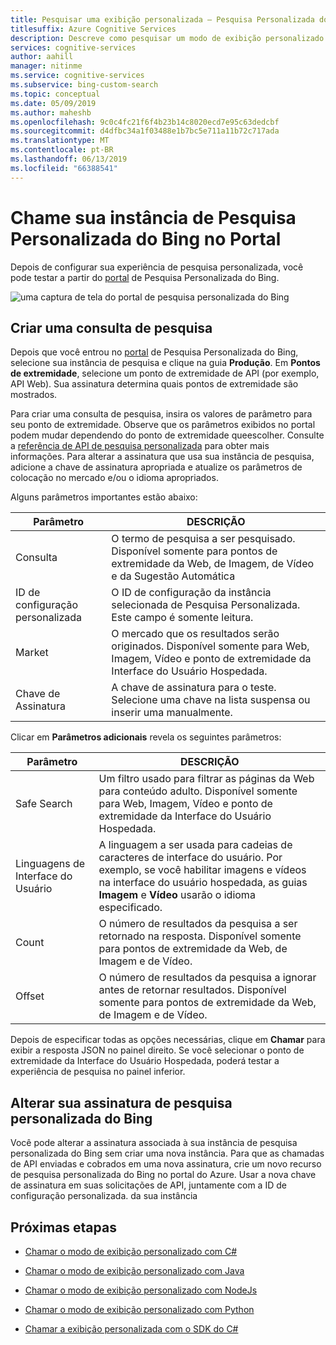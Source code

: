 ```yaml
---
title: Pesquisar uma exibição personalizada – Pesquisa Personalizada do Bing
titlesuffix: Azure Cognitive Services
description: Descreve como pesquisar um modo de exibição personalizado da Web.
services: cognitive-services
author: aahill
manager: nitinme
ms.service: cognitive-services
ms.subservice: bing-custom-search
ms.topic: conceptual
ms.date: 05/09/2019
ms.author: maheshb
ms.openlocfilehash: 9c0c4fc21f6f4b23b14c8020ecd7e95c63dedcbf
ms.sourcegitcommit: d4dfbc34a1f03488e1b7bc5e711a11b72c717ada
ms.translationtype: MT
ms.contentlocale: pt-BR
ms.lasthandoff: 06/13/2019
ms.locfileid: "66388541"
---
```

# <a name="call-your-bing-custom-search-instance-from-the-portal"></a>Chame sua instância de Pesquisa Personalizada do Bing no Portal

Depois de configurar sua experiência de pesquisa personalizada, você pode testar a partir do [portal](https://customsearch.ai) de Pesquisa Personalizada do Bing. 

![uma captura de tela do portal de pesquisa personalizada do Bing](media/portal-search-screen.png)
## <a name="create-a-search-query"></a>Criar uma consulta de pesquisa 

Depois que você entrou no [portal](https://customsearch.ai) de Pesquisa Personalizada do Bing, selecione sua instância de pesquisa e clique na guia **Produção**. Em **Pontos de extremidade**, selecione um ponto de extremidade de API (por exemplo, API Web). Sua assinatura determina quais pontos de extremidade são mostrados.

Para criar uma consulta de pesquisa, insira os valores de parâmetro para seu ponto de extremidade. Observe que os parâmetros exibidos no portal podem mudar dependendo do ponto de extremidade queescolher. Consulte a [referência de API de pesquisa personalizada](https://docs.microsoft.com/rest/api/cognitiveservices-bingsearch/bing-custom-search-api-v7-reference#query-parameters) para obter mais informações. Para alterar a assinatura que usa sua instância de pesquisa, adicione a chave de assinatura apropriada e atualize os parâmetros de colocação no mercado e/ou o idioma apropriados.

Alguns parâmetros importantes estão abaixo:


|Parâmetro  |DESCRIÇÃO  |
|---------|---------|
|Consulta     | O termo de pesquisa a ser pesquisado. Disponível somente para pontos de extremidade da Web, de Imagem, de Vídeo e da Sugestão Automática |
|ID de configuração personalizada | O ID de configuração da instância selecionada de Pesquisa Personalizada. Este campo é somente leitura. |
|Market     | O mercado que os resultados serão originados. Disponível somente para Web, Imagem, Vídeo e ponto de extremidade da Interface do Usuário Hospedada.        |
|Chave de Assinatura | A chave de assinatura para o teste. Selecione uma chave na lista suspensa ou inserir uma manualmente.          |

Clicar em **Parâmetros adicionais** revela os seguintes parâmetros:  

|Parâmetro  |DESCRIÇÃO  |
|---------|---------|
|Safe Search     | Um filtro usado para filtrar as páginas da Web para conteúdo adulto. Disponível somente para Web, Imagem, Vídeo e ponto de extremidade da Interface do Usuário Hospedada.        |
|Linguagens de Interface do Usuário    | A linguagem a ser usada para cadeias de caracteres de interface do usuário. Por exemplo, se você habilitar imagens e vídeos na interface do usuário hospedada, as guias **Imagem** e **Vídeo** usarão o idioma especificado.        |
|Count     | O número de resultados da pesquisa a ser retornado na resposta. Disponível somente para pontos de extremidade da Web, de Imagem e de Vídeo.         |
|Offset    | O número de resultados da pesquisa a ignorar antes de retornar resultados. Disponível somente para pontos de extremidade da Web, de Imagem e de Vídeo.        |
    
Depois de especificar todas as opções necessárias, clique em **Chamar** para exibir a resposta JSON no painel direito. Se você selecionar o ponto de extremidade da Interface do Usuário Hospedada, poderá testar a experiência de pesquisa no painel inferior.

## <a name="change-your-bing-custom-search-subscription"></a>Alterar sua assinatura de pesquisa personalizada do Bing

Você pode alterar a assinatura associada à sua instância de pesquisa personalizada do Bing sem criar uma nova instância. Para que as chamadas de API enviadas e cobrados em uma nova assinatura, crie um novo recurso de pesquisa personalizada do Bing no portal do Azure. Usar a nova chave de assinatura em suas solicitações de API, juntamente com a ID de configuração personalizada. da sua instância

## <a name="next-steps"></a>Próximas etapas

- [Chamar o modo de exibição personalizado com C#](./call-endpoint-csharp.md)
- [Chamar o modo de exibição personalizado com Java](./call-endpoint-java.md)
- [Chamar o modo de exibição personalizado com NodeJs](./call-endpoint-nodejs.md)
- [Chamar o modo de exibição personalizado com Python](./call-endpoint-python.md)

- [Chamar a exibição personalizada com o SDK do C#](./sdk-csharp-quick-start.md)
